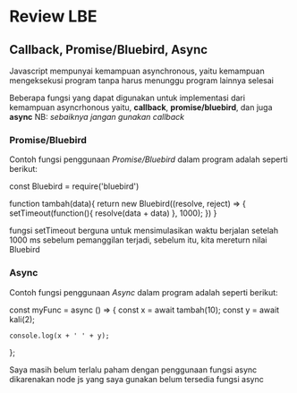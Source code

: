 # Review LBE

## Callback, Promise/Bluebird, Async

Javascript mempunyai kemampuan asynchronous, yaitu kemampuan mengeksekusi program tanpa harus menunggu program lainnya selesai

Beberapa fungsi yang dapat digunakan untuk implementasi dari kemampuan asyncrhonous yaitu, **callback**, **promise/bluebird**, dan juga **async**
NB: *sebaiknya jangan gunakan callback*

### Promise/Bluebird

Contoh fungsi penggunaan *Promise/Bluebird* dalam program adalah seperti berikut:

const Bluebird = require('bluebird')

function tambah(data){
    return new Bluebird((resolve, reject) => {
        setTimeout(function(){
            resolve(data + data)
        }, 1000);
    })
}

fungsi setTimeout berguna untuk mensimulasikan waktu berjalan setelah 1000 ms sebelum pemanggilan terjadi, sebelum itu, kita mereturn nilai Bluebird

### Async

Contoh fungsi penggunaan *Async* dalam program adalah seperti berikut:

const myFunc = async () => {
    const x = await tambah(10);
    const y = await kali(2);

    console.log(x + ' ' + y);
};

Saya masih belum terlalu paham dengan penggunaan fungsi async dikarenakan node js yang saya gunakan belum tersedia fungsi async

